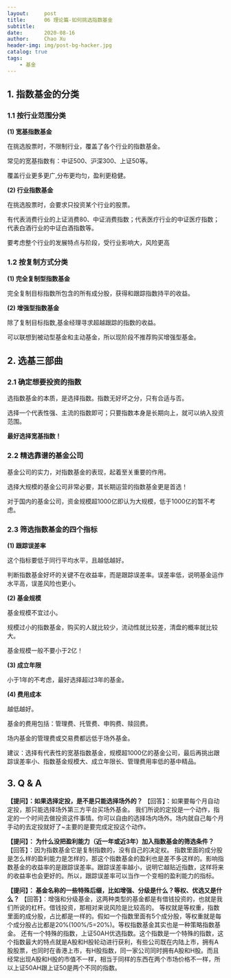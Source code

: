 ```yaml
---
layout:     post
title:      06 理论篇-如何挑选指数基金
subtitle:   
date:       2020-08-16
author:     Chao Xu
header-img: img/post-bg-hacker.jpg
catalog: true
tags:
    - 基金
---
```


##  1\. 指数基金的分类

### 1.1 按行业范围分类

**(1) 宽基指数基金**

在挑选股票时，不限制行业，覆盖了各个行业的指数基金。

常见的宽基指数有：中证500、沪深300、上证50等。

覆盖行业更多更广,分布更均匀，盈利更稳健。

**(2) 行业指数基金**

在挑选股票时，会要求只投资某个行业的股票。

有代表消费行业的上证消费80、中证消费指数；代表医疗行业的中证医疗指数；代表白酒行业的中证白酒指数等。

要考虑整个行业的发展特点与阶段，受行业影响大，风险更高

### 1.2 按复制方式分类

**(1) 完全复制型指数基金**

完全复制目标指数所包含的所有成分股，获得和跟踪指数持平的收益。

**(2) 增强型指数基金**

除了复制目标指数,基金经理寻求超越跟踪的指数的收益。

可以联想到被动型基金和主动基金，所以现阶段不推荐购买增强型基金。

## 2\. 选基三部曲

### 2.1 确定想要投资的指数

选指数基金的本质，是选择指数。指数无好坏之分，只有合适与否。

选择一个代表性强、主流的指数即可；只要指数本身是长期向上，就可以纳入投资范围。

**最好选择宽基指数！**

### 2.2 精选靠谱的基金公司

基金公司的实力，对指数基金的表现，起着至关重要的作用。

选择大规模的基金公司非常必要，其长期运营的指数基金更是首选！

对于国内的基金公司，资金规模超1000亿即认为大规模，低于1000亿的暂不考虑。

### 2.3 筛选指数基金的四个指标

**(1) 跟踪误差率**

这个指标要低于同行平均水平，且越低越好。

判断指数基金好坏的关键不在收益率，而是跟踪误差率。误差率低，说明基金运作水平高，误差风险也更小。

**(2) 基金规模**

基金规模不宜过小。

规模过小的指数基金，购买的人就比较少，流动性就比较差，清盘的概率就比较大。

基金规模一般不要小于2亿！

**(3) 成立年限**

小于1年的不考虑，最好选择超过3年的基金。

**(4) 费用成本**

越低越好。

基金的费用包括：管理费、托管费、申购费、赎回费。

场内基金的管理费或交易费都远低于场外基金。

建议：选择有代表性的宽基指数基金，规模超1000亿的基金公司，最后再挑出跟踪误差率小、指数基金规模大、成立年限长、管理费用率低的基中精品。

## 3\. Q & A
 **【提问】：如果选择定投，是不是只能选择场外的？**
【回答】：如果要每个月自动定投，那只能选择场外第三方平台买场外基金。
我们所说的定投是一个动作，指定的一个时间去做投资这件事情。你可以自由的选择场内场外。场内就自己每个月手动的去定投就好了~主要的是要完成定投这个动作。

**【提问】： 为什么没把盈利能力（近一年或近3年）加入指数基金的筛选条件？**
【回答】：因为指数基金它是复制指数的，没有自己的决定权。
指数里面的成分股是怎么样的盈利能力是怎样的，那这个指数基金的盈利也是差不多这样的。影响指数基金的收益率的是跟踪误差率。跟踪误差率越小，说明它越贴近指数，这样将来的收益率也会更好的。所以，跟踪误差率可以当作一个变相的盈利能力的指标。

**【提问】： 基金名称的一些特殊后缀，比如增强、分级是什么？等权、优选又是什么？**
【回答】：增强和分级基金，这两种类型的基金都是有借钱投资的，也就是我们所说的杠杆。借钱投资，那相对来说风险是比较高的。
等权就是等权重，指数里面的成分股，占比都是一样的。假如一个指数里面有5个成分股，等权重就是每个成分股占比都是20%(100%/5=20%)。等权指数基金其实也是一种策略指数基金。
还有一个特殊的指数，上证50AH优选指数。这个指数是一个特殊的指数，这个指数最大的特点就是A股和H股轮动进行获利，有些公司既在内陆上市，拥有A股股票，也同时在香港上市，有H股指数，同一家公司同时拥有A股和H股。而且经常出现A股和H股的市值不一样，相当于同样的东西在两个市场价格不一样，所以上证50AH跟上证50是两个不同的指数。